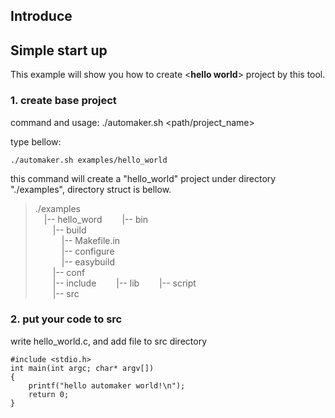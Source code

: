 ## Introduce ##

## Simple start up ##

This example will show you how to create <**hello world**> project by this tool.
### 1. create base project

command and usage: ./automaker.sh <path/project_name>  

type bellow:
       
````
./automaker.sh examples/hello_world
````   

this command will create a  "hello_world" project under directory "./examples", directory struct is bellow.

>./examples   
>&emsp;|-- hello_word 
>&emsp;&emsp;|-- bin  
>&emsp;&emsp;|-- build   
>&emsp;&emsp;&emsp;|-- Makefile.in   
>&emsp;&emsp;&emsp;|-- configure   
>&emsp;&emsp;&emsp;|-- easybuild   
>&emsp;&emsp;|-- conf   
>&emsp;&emsp;|-- include 
>&emsp;&emsp;|-- lib 
>&emsp;&emsp;|-- script  
>&emsp;&emsp;|-- src  
  
### 2. put your code to src
write hello_world.c, and add file to  src directory
````
#include <stdio.h>
int main(int argc; char* argv[])
{
	printf("hello automaker world!\n");
	return 0;
}
````